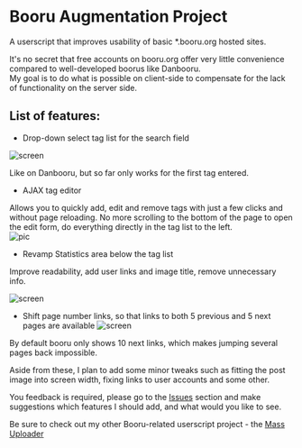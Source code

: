 # Booru Augmentation Project
A userscript that improves usability of basic *.booru.org hosted sites.

It's no secret that free accounts on booru.org offer very little convenience compared to well-developed boorus like Danbooru.  
  My goal is to do what is possible on client-side to compensate for the lack of functionality on the server side.
  
## List of features:

* Drop-down select tag list for the search field

![screen](http://puu.sh/lD5FK/c90fd506d8.png)

Like on Danbooru, but so far only works for the first tag entered. 

* AJAX tag editor

Allows you to quickly add, edit and remove tags with just a few clicks and without page reloading. No more scrolling to the bottom of the page to open the edit form, do everything directly in the tag list to the left.  
  ![pic](http://puu.sh/lwWff/d89ecf28d3.png)
  
* Revamp Statistics area below the tag list 

Improve readability, add user links and image title, remove unnecessary info.
  
![screen](http://puu.sh/lyCVk/363400f0e5.png)

* Shift page number links, so that links to both 5 previous and 5 next pages are available 
  ![screen](http://puu.sh/lC2cz/0a406af9a0.png)

By default booru only shows 10 next links, which makes jumping several pages back impossible.

Aside from these, I plan to add some minor tweaks such as fitting the post image into screen width, fixing links to user accounts and some other.

You feedback is required, please go to the [Issues](https://github.com/Seedmanc/Booru-Augmentation-Project/issues) section and make suggestions which features I should add, and what would you like to see.

Be sure to check out my other Booru-related userscript project - the [Mass Uploader](https://github.com/Seedmanc/Booru-mass-uploader)
